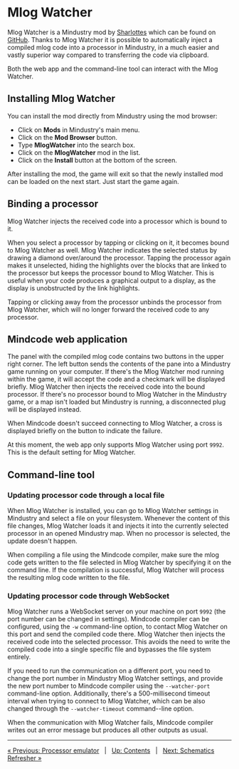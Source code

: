# Mlog Watcher

Mlog Watcher is a Mindustry mod by [Sharlottes](https://github.com/Sharlottes) which can be found on [GitHub](https://github.com/Sharlottes/MlogWatcher). Thanks to Mlog Watcher it is possible to automatically inject a compiled mlog code into a processor in Mindustry, in a much easier and vastly superior way compared to transferring the code via clipboard.

Both the web app and the command-line tool can interact with the Mlog Watcher.

## Installing Mlog Watcher

You can install the mod directly from Mindustry using the mod browser:

- Click on **Mods** in Mindustry's main menu.
- Click on the **Mod Browser** button.
- Type **MlogWatcher** into the search box.
- Click on the **MlogWatcher** mod in the list.
- Click on the **Install** button at the bottom of the screen.

After installing the mod, the game will exit so that the newly installed mod can be loaded on the next start. Just start the game again. 

## Binding a processor

Mlog Watcher injects the received code into a processor which is bound to it. 

When you select a processor by tapping or clicking on it, it becomes bound to Mlog Watcher as well. Mlog Watcher indicates the selected status by drawing a diamond over/around the processor. Tapping the processor again makes it unselected, hiding the highlights over the blocks that are linked to the processor but keeps the processor bound to Mlog Watcher. This is useful when your code produces a graphical output to a display, as the display is unobstructed by the link highlights.

Tapping or clicking away from the processor unbinds the processor from Mlog Watcher, which will no longer forward the received code to any processor.

## Mindcode web application

The panel with the compiled mlog code contains two buttons in the upper right corner. The left button sends the contents of the pane into a Mindustry game running on your computer. If there's the Mlog Watcher mod running within the game, it will accept the code and a checkmark will be displayed briefly. Mlog Watcher then injects the received code into the bound processor. If there's no processor bound to Mlog Watcher in the Mindustry game, or a map isn't loaded but Mindustry is running, a disconnected plug will be displayed instead.

When Mindcode doesn't succeed connecting to Mlog Watcher, a cross is displayed briefly on the button to indicate the failure.

At this moment, the web app only supports Mlog Watcher using port `9992`. This is the default setting for Mlog Watcher.

## Command-line tool

### Updating processor code through a local file

When Mlog Watcher is installed, you can go to Mlog Watcher settings in Mindustry and select a file on your filesystem. Whenever the content of this file changes, Mlog Watcher loads it and injects it into the currently selected processor in an opened Mindustry map. When no processor is selected, the update doesn't happen.

When compiling a file using the Mindcode compiler, make sure the mlog code gets written to the file selected in Mlog Watcher by specifying it on the command line. If the compilation is successful, Mlog Watcher will process the resulting mlog code written to the file.

### Updating processor code through WebSocket

Mlog Watcher runs a WebSocket server on your machine on port `9992` (the port number can be changed in settings). Mindcode compiler can be configured, using the `-w` command-line option, to contact Mlog Watcher on this port and send the compiled code there. Mlog Watcher then injects the received code into the selected processor. This avoids the need to write the compiled code into a single specific file and bypasses the file system entirely.

If you need to run the communication on a different port, you need to change the port number in Mindustry Mlog Watcher settings, and provide the new port number to Mindcode compiler using the `--watcher-port` command-line option. Additionally, there's a 500-millisecond timeout interval when trying to connect to Mlog Watcher, which can be also changed through the `--watcher-timeout` command--line option.

When the communication with Mlog Watcher fails, Mindcode compiler writes out an error message but produces all other outputs as usual.

---

[« Previous: Processor emulator](TOOLS-PROCESSOR-EMULATOR.markdown) &nbsp; | &nbsp; [Up: Contents](SYNTAX.markdown) &nbsp; | &nbsp; [Next: Schematics Refresher »](TOOLS-REFRESHER.markdown)
